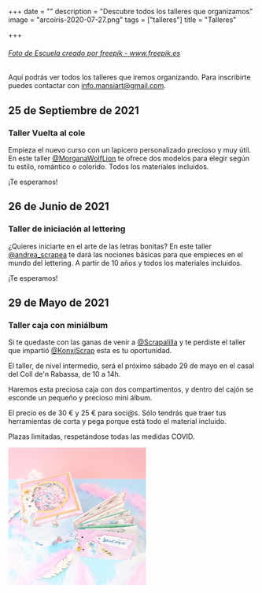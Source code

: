 +++
date = ""
description = "Descubre todos los talleres que organizamos"
image = "arcoiris-2020-07-27.png"
tags = ["talleres"]
title = "Talleres"

+++
###### <a href='[https://www.freepik.es/fotos/escuela](https://www.freepik.es/fotos/escuela "https://www.freepik.es/fotos/escuela")'>Foto de Escuela creado por freepik - www.freepik.es</a>

Aquí podrás ver todos los talleres que iremos organizando. Para inscribirte puedes contactar con info.mansiart@gmail.com.

## 25 de Septiembre de 2021

### Taller Vuelta al cole

Empieza el nuevo curso con un lapicero personalizado precioso y muy útil. En este taller [@MorganaWolfLion](https://www.instagram.com/stories/MorganaWolfLion "@MorganaWolfLion") te ofrece dos modelos para elegir según tu estilo, romántico o colorido. Todos los materiales incluidos.

¡Te esperamos!

## 26 de Junio de 2021

### Taller de iniciación al lettering

¿Quieres iniciarte en el arte de las letras bonitas? En este taller [@andrea_scrapea](https://www.instagram.com/stories/andrea_scrapea "@andrea_scrapea") te dará las nociones básicas para que empieces en el mundo del lettering. A partir de 10 años y todos los materiales incluidos.

¡Te esperamos!

## 29 de Mayo de 2021

### Taller caja con miniálbum

Si te quedaste con las ganas de venir a [@Scrapalilla](https://www.instagram.com/Scrapalilla/) y te perdiste el taller que impartió [@KonxiScrap](https://www.instagram.com/KonxiScrap/) esta es tu oportunidad.

El taller, de nivel intermedio, será el próximo sábado 29 de mayo en el casal del Coll de'n Rabassa, de 10 a 14h.

Haremos esta preciosa caja con dos compartimentos, y dentro del cajón se esconde un pequeño y precioso mini álbum.

El precio es de 30 € y 25 € para soci@s. Sólo tendrás que traer tus herramientas de corta y pega porque está todo el material incluido.

Plazas limitadas, respetándose todas las medidas COVID.

![](/uploads/proyectoscrap-2020-10-29.png)